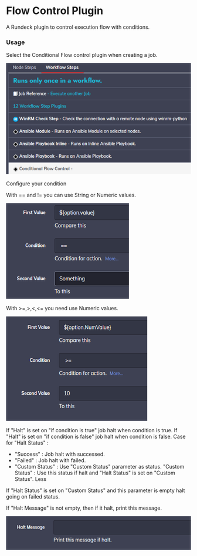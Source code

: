 # Flow Control Plugin

A Rundeck plugin to control execution flow with conditions.

### Usage

Select the Conditional Flow control plugin when creating a job.

![Select](doc-select.png)

Configure your condition

With == and != you can use String or Numeric values.

![Condition1](doc-condition-1.png)

With >=,>,<,<= you need use Numeric values.

![Condition2](doc-condition-2.png)

If "Halt" is set on "if condition is true" job halt when condition is true.
If "Halt" is set on "if condition is false" job halt when condition is false.
Case for "Halt Status" :
- "Success" : Job halt with successed.
- "Failed" : Job halt with failed.
- "Custom Status" : Use "Custom Status" parameter as status.
"Custom Status" : Use this status if halt and "Halt Status" is set on "Custom Status". Less

If "Halt Status" is set on "Custom Status" and this parameter is empty halt going on failed status.

If "Halt Message" is not empty, then if it halt, print this message.

![Message](doc-haltmessage.png)